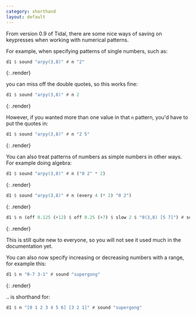 ```yaml
---
category: shorthand
layout: default
---
```


From version 0.9 of Tidal, there are some nice ways of saving on
keypresses when working with numerical patterns.

For example, when specifying patterns of single numbers, such as:

~~~haskell
d1 $ sound "arpy(3,8)" # n "2"
~~~
{: .render}

you can miss off the double quotes, so this works fine:

~~~haskell
d1 $ sound "arpy(3,8)" # n 2
~~~
{: .render}

However, if you wanted more than one value in that `n` pattern,
you'd have to put the quotes in:

~~~haskell
d1 $ sound "arpy(3,8)" # n "2 5"
~~~
{: .render}

You can also treat patterns of numbers as simple numbers in other
ways. For example doing algebra:

~~~haskell
d1 $ sound "arpy(3,8)" # n ("0 2" * 2)
~~~
{: .render}

~~~haskell
d1 $ sound "arpy(3,8)" # n (every 4 (* 2) "0 2")
~~~
{: .render}

~~~haskell
d1 $ n (off 0.125 (+12) $ off 0.25 (+7) $ slow 2 $ "0(3,8) [5 7]") # sound "supergong"
~~~
{: .render}

This is still quite new to everyone, so you will not see it used much
in the documentation yet.

You can also now specify increasing or decreasing numbers with a range, for example this:

~~~haskell
d1 $ n "0-7 3-1" # sound "supergong"
~~~
{: .render}

.. is shorthand for:

~~~haskell
d1 $ n "[0 1 2 3 4 5 6] [3 2 1]" # sound "supergong"
~~~

